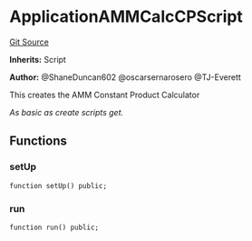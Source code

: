 # ApplicationAMMCalcCPScript
[Git Source](https://github.com/thrackle-io/rules-protocol/blob/ca661487b49e5b916c4fa8811d6bdafbe530a6c8/src/example/script/ApplicationAMMCalcCP.s.sol)

**Inherits:**
Script

**Author:**
@ShaneDuncan602 @oscarsernarosero @TJ-Everett

This creates the AMM Constant Product Calculator

*As basic as create scripts get.*


## Functions
### setUp


```solidity
function setUp() public;
```

### run


```solidity
function run() public;
```

